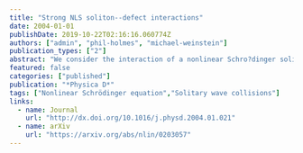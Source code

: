 ```yaml
---
title: "Strong NLS soliton--defect interactions"
date: 2004-01-01
publishDate: 2019-10-22T02:16:16.060774Z
authors: ["admin", "phil-holmes", "michael-weinstein"]
publication_types: ["2"]
abstract: "We consider the interaction of a nonlinear Schro?dinger soliton with a spatially localized (point) defect in the medium through which it travels. Using numerical simulations, we find parameter regimes under which the soliton may be reflected, transmitted, or captured by the defect. We propose a mechanism of resonant energy transfer to a nonlinear standing wave mode supported by the defect. Extending Forinash et al. [Phys. Rev. E 49 (1994) 3400], we then derive a finite-dimensional model for the interaction of the soliton with the defect via a collective coordinates method. The resulting system is a three degree-of-freedom Hamiltonian with an additional conserved quantity. We study this system both numerically and using the tools of dynamical systems theory, and find that it exhibits a variety of interesting behaviors, largely determined by the structures of stable and unstable manifolds of special classes of periodic orbits. We use this geometrical understanding to interpret the simulations of the finite-dimensional model, compare them with the nonlinear Schrödinger simulations, and comment on differences due to the finite-dimensional ansatz. "
featured: false
categories: ["published"]
publication: "*Physica D*"
tags: ["Nonlinear Schrödinger equation","Solitary wave collisions"]
links:
  - name: Journal
    url: "http://dx.doi.org/10.1016/j.physd.2004.01.021"
  - name: arXiv
    url: "https://arxiv.org/abs/nlin/0203057"
---
```


